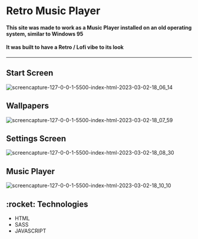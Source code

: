 # Retro Music Player

<h4>This site was made to work as a Music Player installed on an old operating system, similar to Windows 95</h4>

<h4>It was built to have a Retro / Lofi vibe to its look</h4>

<hr>

<h2>Start Screen</h2>

![screencapture-127-0-0-1-5500-index-html-2023-03-02-18_06_14](https://user-images.githubusercontent.com/87036259/222746114-03047bcf-039f-4f04-8891-e77eba61a873.png)

<h2>Wallpapers</h2>

![screencapture-127-0-0-1-5500-index-html-2023-03-02-18_07_59](https://user-images.githubusercontent.com/87036259/222746137-03d7520b-898f-4e18-8a61-21320cf89bd8.png)

<h2>Settings Screen</h2>

![screencapture-127-0-0-1-5500-index-html-2023-03-02-18_08_30](https://user-images.githubusercontent.com/87036259/222746159-d31f06f1-a34f-4f06-9aba-95e3818073ad.png)

<h2>Music Player</h2>

![screencapture-127-0-0-1-5500-index-html-2023-03-02-18_10_10](https://user-images.githubusercontent.com/87036259/222746179-382f5f17-76a0-4491-81fa-d44c9ffed99c.png)

<h2>:rocket: Technologies</h2>

<ul>
  <li>HTML</li>
  <li>SASS</li>
  <li>JAVASCRIPT</li>
</ul>

